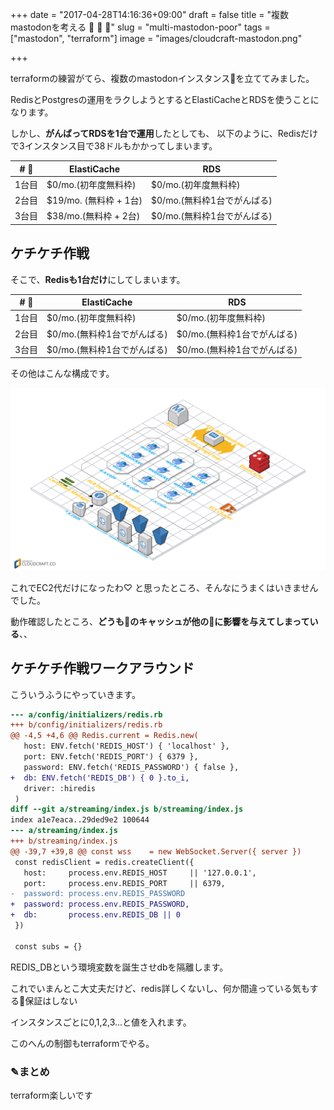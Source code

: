 +++
date = "2017-04-28T14:16:36+09:00"
draft = false
title = "複数mastodonを考える 🐘   🐘   🐘"
slug = "multi-mastodon-poor"
tags = ["mastodon", "terraform"]
image = "images/cloudcraft-mastodon.png"

+++

terraformの練習がてら、複数のmastodonインスタンス🐘を立ててみました。

<!--more-->

RedisとPostgresの運用をラクしようとするとElastiCacheとRDSを使うことになります。

しかし、**がんばってRDSを1台で運用**したとしても、
以下のように、Redisだけで3インスタンス目で38ドルもかかってしまいます。

| # 🐘   | ElastiCache    | RDS                |
|-----|----------------|--------------------|
| 1台目 | $0/mo.(初年度無料枠)   | $0/mo.(初年度無料枠)        |
| 2台目 | $19/mo. (無料枠 + 1台) | $0/mo.(無料枠1台でがんばる) |
| 3台目 | $38/mo.(無料枠 + 2台) | $0/mo.(無料枠1台でがんばる) |

## ケチケチ作戦

そこで、**Redisも1台だけ**にしてしまいます。

| # 🐘   | ElastiCache    | RDS                |
|-----|----------------|--------------------|
| 1台目 | $0/mo.(初年度無料枠)   | $0/mo.(初年度無料枠)        |
| 2台目 | $0/mo.(無料枠1台でがんばる) | $0/mo.(無料枠1台でがんばる) |
| 3台目 | $0/mo.(無料枠1台でがんばる) | $0/mo.(無料枠1台でがんばる) |


その他はこんな構成です。

<img alt="slack" src="/images/cloudcraft-mastodon.png" width=1600>


これでEC2代だけになったわ♡ と思ったところ、そんなにうまくはいきませんでした。

動作確認したところ、**どうも🐘のキャッシュが他の🐘に影響を与えてしまっている**、、

## ケチケチ作戦ワークアラウンド

こういうふうにやっていきます。

```diff
--- a/config/initializers/redis.rb
+++ b/config/initializers/redis.rb
@@ -4,5 +4,6 @@ Redis.current = Redis.new(
   host: ENV.fetch('REDIS_HOST') { 'localhost' },
   port: ENV.fetch('REDIS_PORT') { 6379 },
   password: ENV.fetch('REDIS_PASSWORD') { false },
+  db: ENV.fetch('REDIS_DB') { 0 }.to_i,
   driver: :hiredis
 )
diff --git a/streaming/index.js b/streaming/index.js
index a1e7eaca..29ded9e2 100644
--- a/streaming/index.js
+++ b/streaming/index.js
@@ -39,7 +39,8 @@ const wss    = new WebSocket.Server({ server })
 const redisClient = redis.createClient({
   host:     process.env.REDIS_HOST     || '127.0.0.1',
   port:     process.env.REDIS_PORT     || 6379,
-  password: process.env.REDIS_PASSWORD
+  password: process.env.REDIS_PASSWORD,
+  db:       process.env.REDIS_DB || 0
 })

 const subs = {}
```

REDIS_DBという環境変数を誕生させdbを隔離します。

これでいまんとこ大丈夫だけど、redis詳しくないし、何か間違っている気もする🎲保証はしない

インスタンスごとに0,1,2,3...と値を入れます。

このへんの制御もterraformでやる。

### ✎まとめ

terraform楽しいです
